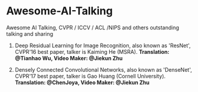 # Awesome-AI-Talking
Awesome AI Talking, CVPR / ICCV / ACL /NIPS and others outstanding talking and sharing
1. Deep Residual Learning for Image Recognition, also known as 'ResNet', CVPR'16 best paper, talker is Kaiming He (MSRA).
**Translation: @Tianhao Wu, Video Maker: @Jiekun Zhu**

2. Densely Connected Convolutional Networks, also known as 'DenseNet', CVPR'17 best paper, talker is Gao Huang (Cornell University).
**Translation: @ChenJoya, Video Maker: @Jiekun Zhu**
